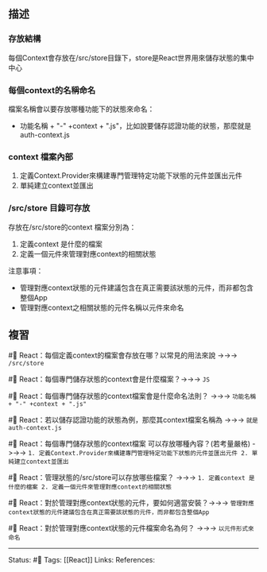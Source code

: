 ## 描述


### 存放結構
每個Context會存放在/src/store目錄下，store是React世界用來儲存狀態的集中中心


### 每個context的名稱命名

檔案名稱會以要存放哪種功能下的狀態來命名：
- 功能名稱 + "-" +context + ".js"，比如說要儲存認證功能的狀態，那麼就是auth-context.js

### context 檔案內部
1. 定義Context.Provider來構建專門管理特定功能下狀態的元件並匯出元件
2. 單純建立context並匯出



### /src/store 目錄可存放
存放在/src/store的context 檔案分別為：
1. 定義context 是什麼的檔案
2. 定義一個元件來管理對應context的相關狀態

注意事項：
- 管理對應context狀態的元件建議包含在真正需要該狀態的元件，而非都包含整個App
- 管理對應context之相關狀態的元件名稱以元件來命名


## 複習

#🧠 React：每個定義context的檔案會存放在哪？以常見的用法來說 ->->-> `/src/store`
<!--SR:!2023-07-17,180,250-->

#🧠 React：每個專門儲存狀態的context會是什麼檔案？->->-> `JS`
<!--SR:!2024-09-06,431,250-->

#🧠 React：每個專門儲存狀態的context檔案會是什麼命名法則？ ->->-> `功能名稱 + "-" +context + ".js"`
<!--SR:!2023-07-23,69,230-->


#🧠 React：若以儲存認證功能的狀態為例，那麼其context檔案名稱為 ->->-> `就是auth-context.js`
<!--SR:!2023-08-01,192,250-->


#🧠 React：每個專門儲存狀態的context檔案 可以存放哪種內容？(若考量嚴格) ->->-> `1. 定義Context.Provider來構建專門管理特定功能下狀態的元件並匯出元件 2. 單純建立context並匯出`
<!--SR:!2023-08-02,193,250-->

#🧠 React：管理狀態的/src/store可以存放哪些檔案？ ->->-> `1. 定義context 是什麼的檔案 2. 定義一個元件來管理對應context的相關狀態`
<!--SR:!2024-09-15,431,250-->


#🧠 React：對於管理對應context狀態的元件，要如何適當安裝？->->-> `管理對應context狀態的元件建議包含在真正需要該狀態的元件，而非都包含整個App`
<!--SR:!2023-05-22,27,190-->

#🧠 React：對於管理對應context狀態的元件檔案命名為何？ ->->-> `以元件形式來命名`
<!--SR:!2023-05-31,65,210-->

---
Status: #🌱 
Tags:
[[React]]
Links:
References: